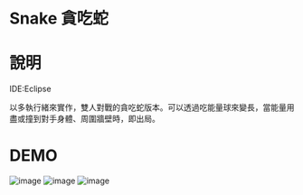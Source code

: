 # Snake 貪吃蛇

# 說明
IDE:Eclipse

以多執行緒來實作，雙人對戰的貪吃蛇版本。可以透過吃能量球來變長，當能量用盡或撞到對手身體、周圍牆壁時，即出局。

# DEMO

![image](https://user-images.githubusercontent.com/39626315/209253864-91827d6e-42aa-45ed-a9ef-680d414a0d7e.png)
![image](https://user-images.githubusercontent.com/39626315/209253870-3d07252f-6613-410d-b814-60348c16b374.png)
![image](https://user-images.githubusercontent.com/39626315/209253896-98eb12c8-c01d-43d6-80c8-3c519316ccc4.png)

